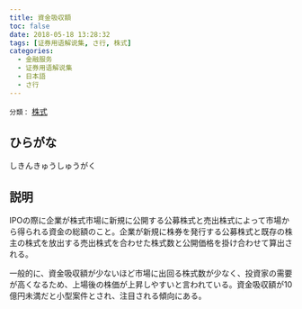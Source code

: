 ```yaml
---
title: 資金吸収額
toc: false
date: 2018-05-18 13:28:32
tags: [证券用语解说集, さ行, 株式]
categories:
  - 金融服务
  - 证券用语解说集
  - 日本語
  - さ行
---
```


`分類：` [株式](/tags/株式/)

## ひらがな

しきんきゅうしゅうがく

## 説明

IPOの際に企業が株式市場に新規に公開する公募株式と売出株式によって市場から得られる資金の総額のこと。企業が新規に株券を発行する公募株式と既存の株主の株式を放出する売出株式を合わせた株式数と公開価格を掛け合わせて算出される。

一般的に、資金吸収額が少ないほど市場に出回る株式数が少なく、投資家の需要が高くなるため、上場後の株価が上昇しやすいと言われている。資金吸収額が10億円未満だと小型案件とされ、注目される傾向にある。
